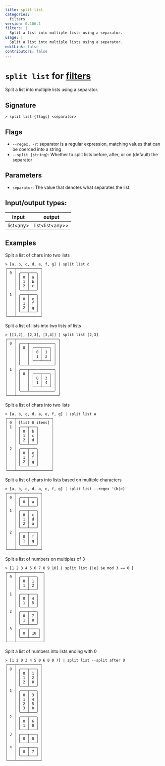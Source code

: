 ```yaml
---
title: split list
categories: |
  filters
version: 0.106.1
filters: |
  Split a list into multiple lists using a separator.
usage: |
  Split a list into multiple lists using a separator.
editLink: false
contributors: false
---
```

<!-- This file is automatically generated. Please edit the command in https://github.com/nushell/nushell instead. -->

# `split list` for [filters](/commands/categories/filters.md)

<div class='command-title'>Split a list into multiple lists using a separator.</div>

## Signature

```> split list {flags} <separator>```

## Flags

 -  `--regex, -r`: separator is a regular expression, matching values that can be coerced into a string
 -  `--split {string}`: Whether to split lists before, after, or on (default) the separator

## Parameters

 -  `separator`: The value that denotes what separates the list.


## Input/output types:

| input     | output          |
| --------- | --------------- |
| list&lt;any&gt; | list&lt;list&lt;any&gt;&gt; |
## Examples

Split a list of chars into two lists
```nu
> [a, b, c, d, e, f, g] | split list d
╭───┬───────────╮
│ 0 │ ╭───┬───╮ │
│   │ │ 0 │ a │ │
│   │ │ 1 │ b │ │
│   │ │ 2 │ c │ │
│   │ ╰───┴───╯ │
│ 1 │ ╭───┬───╮ │
│   │ │ 0 │ e │ │
│   │ │ 1 │ f │ │
│   │ │ 2 │ g │ │
│   │ ╰───┴───╯ │
╰───┴───────────╯

```

Split a list of lists into two lists of lists
```nu
> [[1,2], [2,3], [3,4]] | split list [2,3]
╭───┬───────────────────╮
│ 0 │ ╭───┬───────────╮ │
│   │ │ 0 │ ╭───┬───╮ │ │
│   │ │   │ │ 0 │ 1 │ │ │
│   │ │   │ │ 1 │ 2 │ │ │
│   │ │   │ ╰───┴───╯ │ │
│   │ ╰───┴───────────╯ │
│ 1 │ ╭───┬───────────╮ │
│   │ │ 0 │ ╭───┬───╮ │ │
│   │ │   │ │ 0 │ 3 │ │ │
│   │ │   │ │ 1 │ 4 │ │ │
│   │ │   │ ╰───┴───╯ │ │
│   │ ╰───┴───────────╯ │
╰───┴───────────────────╯

```

Split a list of chars into two lists
```nu
> [a, b, c, d, a, e, f, g] | split list a
╭───┬────────────────╮
│ 0 │ [list 0 items] │
│ 1 │ ╭───┬───╮      │
│   │ │ 0 │ b │      │
│   │ │ 1 │ c │      │
│   │ │ 2 │ d │      │
│   │ ╰───┴───╯      │
│ 2 │ ╭───┬───╮      │
│   │ │ 0 │ e │      │
│   │ │ 1 │ f │      │
│   │ │ 2 │ g │      │
│   │ ╰───┴───╯      │
╰───┴────────────────╯

```

Split a list of chars into lists based on multiple characters
```nu
> [a, b, c, d, a, e, f, g] | split list --regex '(b|e)'
╭───┬───────────╮
│ 0 │ ╭───┬───╮ │
│   │ │ 0 │ a │ │
│   │ ╰───┴───╯ │
│ 1 │ ╭───┬───╮ │
│   │ │ 0 │ c │ │
│   │ │ 1 │ d │ │
│   │ │ 2 │ a │ │
│   │ ╰───┴───╯ │
│ 2 │ ╭───┬───╮ │
│   │ │ 0 │ f │ │
│   │ │ 1 │ g │ │
│   │ ╰───┴───╯ │
╰───┴───────────╯

```

Split a list of numbers on multiples of 3
```nu
> [1 2 3 4 5 6 7 8 9 10] | split list {|e| $e mod 3 == 0 }
╭───┬────────────╮
│ 0 │ ╭───┬───╮  │
│   │ │ 0 │ 1 │  │
│   │ │ 1 │ 2 │  │
│   │ ╰───┴───╯  │
│ 1 │ ╭───┬───╮  │
│   │ │ 0 │ 4 │  │
│   │ │ 1 │ 5 │  │
│   │ ╰───┴───╯  │
│ 2 │ ╭───┬───╮  │
│   │ │ 0 │ 7 │  │
│   │ │ 1 │ 8 │  │
│   │ ╰───┴───╯  │
│ 3 │ ╭───┬────╮ │
│   │ │ 0 │ 10 │ │
│   │ ╰───┴────╯ │
╰───┴────────────╯

```

Split a list of numbers into lists ending with 0
```nu
> [1 2 0 3 4 5 0 6 0 0 7] | split list --split after 0
╭───┬───────────╮
│ 0 │ ╭───┬───╮ │
│   │ │ 0 │ 1 │ │
│   │ │ 1 │ 2 │ │
│   │ │ 2 │ 0 │ │
│   │ ╰───┴───╯ │
│ 1 │ ╭───┬───╮ │
│   │ │ 0 │ 3 │ │
│   │ │ 1 │ 4 │ │
│   │ │ 2 │ 5 │ │
│   │ │ 3 │ 0 │ │
│   │ ╰───┴───╯ │
│ 2 │ ╭───┬───╮ │
│   │ │ 0 │ 6 │ │
│   │ │ 1 │ 0 │ │
│   │ ╰───┴───╯ │
│ 3 │ ╭───┬───╮ │
│   │ │ 0 │ 0 │ │
│   │ ╰───┴───╯ │
│ 4 │ ╭───┬───╮ │
│   │ │ 0 │ 7 │ │
│   │ ╰───┴───╯ │
╰───┴───────────╯

```

